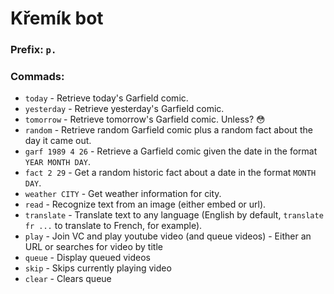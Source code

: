 # Křemík bot

### Prefix: `p.`

### Commads:
- `today` - Retrieve today's Garfield comic.
- `yesterday` - Retrieve yesterday's Garfield comic.
- `tomorrow` - Retrieve tomorrow's Garfield comic. Unless? 😳
- `random` - Retrieve random Garfield comic plus a random fact about the day it came out.
- `garf 1989 4 26` - Retrieve a Garfield comic given the date in the format `YEAR MONTH DAY`.
- `fact 2 29` - Get a random historic fact about a date in the format `MONTH DAY`.
- `weather CITY` - Get weather information for city.
- `read` - Recognize text from an image (either embed or url).
- `translate` - Translate text to any language (English by default, `translate fr ...` to translate to French, for example).
- `play` - Join VC and play youtube video (and queue videos) - Either an URL or searches for video by title
- `queue` - Display queued videos
- `skip` - Skips currently playing video
- `clear` - Clears queue
